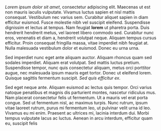 *Lorem ipsum dolor sit amet*, consectetur adipiscing elit. Maecenas ut est non mauris iaculis vulputate. Vivamus luctus sapien et nisl mattis consequat. Vestibulum nec varius sem. Curabitur aliquet sapien in diam efficitur euismod. Fusce molestie nibh vel suscipit eleifend. Suspendisse dignissim et lectus at tempus. Nam feugiat **lorem** ut pharetra porta. Duis hendrerit hendrerit metus, vel laoreet libero commodo sed. Curabitur nunc eros, venenatis et diam a, hendrerit volutpat neque. Aliquam tempus cursus efficitur. Proin consequat fringilla massa, vitae imperdiet nibh feugiat at. Nulla malesuada vestibulum dolor et euismod. Donec eu urna urna.  
  
Sed imperdiet nunc eget ante aliquam auctor. Aliquam rhoncus quam sed sodales imperdiet. Aliquam erat volutpat. Sed mattis luctus pretium. Suspendisse tempor, nunc quis consectetur aliquam, metus orci porttitor augue, nec malesuada ipsum mauris eget tortor. Donec ut eleifend lorem. Quisque sagittis fermentum suscipit. *Sed quis efficitur ex*.  
  
Sed eget neque ante. Aliquam euismod ac lectus quis tempor. Orci varius natoque penatibus et magnis dis parturient montes, nascetur ridiculus mus. Nam placerat consectetur felis ut fermentum. Ut a mauris vel erat porta congue. Sed ut fermentum nisl, ac maximus turpis. Nunc rutrum, ipsum vitae laoreet rutrum, purus mi fermentum leo, ut pulvinar velit urna id leo. Vivamus eu mi enim. Praesent ac ultrices mi, lacinia interdum dui. Morbi tempus vulputate lacus ac luctus. Aenean in arcu interdum, efficitur quam eu, suscipit felis  
